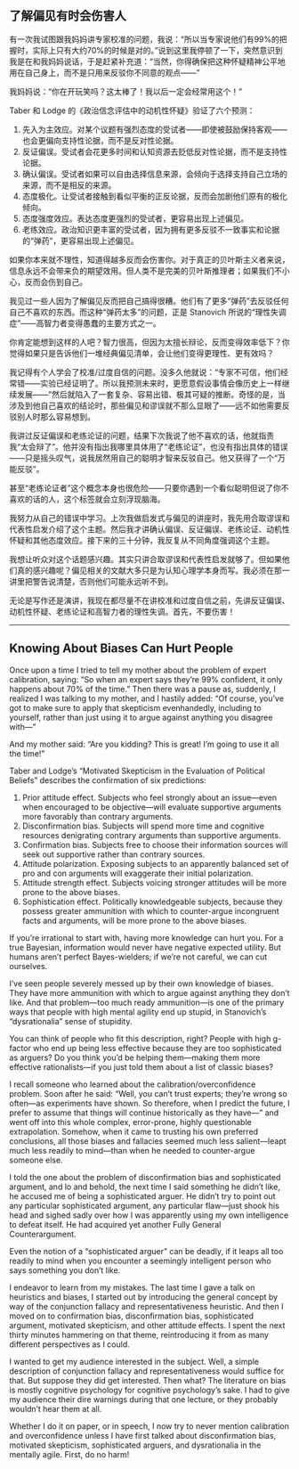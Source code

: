 ## 了解偏见有时会伤害人

有一次我试图跟我妈妈讲专家校准的问题，我说：“所以当专家说他们有99%的把握时，实际上只有大约70%的时候是对的。”说到这里我停顿了一下，突然意识到我是在和我妈妈说话，于是赶紧补充道：“当然，你得确保把这种怀疑精神公平地用在自己身上，而不是只用来反驳你不同意的观点——”

我妈妈说：“你在开玩笑吗？这太棒了！我以后一定会经常用这个！”

Taber 和 Lodge 的《政治信念评估中的动机性怀疑》验证了六个预测：

1. 先入为主效应。对某个议题有强烈态度的受试者——即使被鼓励保持客观——也会更偏向支持性论据，而不是反对性论据。
2. 反证偏误。受试者会花更多时间和认知资源去贬低反对性论据，而不是支持性论据。
3. 确认偏误。受试者如果可以自由选择信息来源，会倾向于选择支持自己立场的来源，而不是相反的来源。
4. 态度极化。让受试者接触到看似平衡的正反论据，反而会加剧他们原有的极化倾向。
5. 态度强度效应。表达态度更强烈的受试者，更容易出现上述偏见。
6. 老练效应。政治知识更丰富的受试者，因为拥有更多反驳不一致事实和论据的“弹药”，更容易出现上述偏见。

如果你本来就不理性，知道得越多反而会伤害你。对于真正的贝叶斯主义者来说，信息永远不会带来负的期望效用。但人类不是完美的贝叶斯推理者；如果我们不小心，反而会伤到自己。

我见过一些人因为了解偏见反而把自己搞得很糟。他们有了更多“弹药”去反驳任何自己不喜欢的东西。而这种“弹药太多”的问题，正是 Stanovich 所说的“理性失调症”——高智力者变得愚蠢的主要方式之一。

你肯定能想到这样的人吧？智力很高，但因为太擅长辩论，反而变得效率低下？你觉得如果只是告诉他们一堆经典偏见清单，会让他们变得更理性、更有效吗？

我记得有个人学会了校准/过度自信的问题。没多久他就说：“专家不可信，他们经常错——实验已经证明了。所以我预测未来时，更愿意假设事情会像历史上一样继续发展——”然后就陷入了一套复杂、容易出错、极其可疑的推断。奇怪的是，当涉及到他自己喜欢的结论时，那些偏见和谬误就不那么显眼了——远不如他需要反驳别人时那么容易想到。

我讲过反证偏误和老练论证的问题，结果下次我说了他不喜欢的话，他就指责我“太会辩了”。他并没有指出我哪里具体用了“老练论证”，也没有指出具体的错误——只是摇头叹气，说我居然用自己的聪明才智来反驳自己。他又获得了一个“万能反驳”。

甚至“老练论证者”这个概念本身也很危险——只要你遇到一个看似聪明但说了你不喜欢的话的人，这个标签就会立刻浮现脑海。

我努力从自己的错误中学习。上次我做启发式与偏见的讲座时，我先用合取谬误和代表性启发介绍了这个主题。然后我才讲确认偏误、反证偏误、老练论证、动机性怀疑和其他态度效应。接下来的三十分钟，我反复从不同角度强调这个主题。

我想让听众对这个话题感兴趣。其实只讲合取谬误和代表性启发就够了。但如果他们真的感兴趣呢？偏见相关的文献大多只是为认知心理学本身而写。我必须在那一讲里把警告说清楚，否则他们可能永远听不到。

无论是写作还是演讲，我现在都尽量不在讲校准和过度自信之前，先讲反证偏误、动机性怀疑、老练论证和高智力者的理性失调。首先，不要伤害！

---

## Knowing About Biases Can Hurt People

Once upon a time I tried to tell my mother about the problem of expert calibration, saying: “So when an expert says they’re 99% confident, it only happens about 70% of the time.” Then there was a pause as, suddenly, I realized I was talking to my mother, and I hastily added: “Of course, you’ve got to make sure to apply that skepticism evenhandedly, including to yourself, rather than just using it to argue against anything you disagree with—”

And my mother said: “Are you kidding? This is great! I’m going to use it all the time!”

Taber and Lodge’s “Motivated Skepticism in the Evaluation of Political Beliefs” describes the confirmation of six predictions:

1. Prior attitude effect. Subjects who feel strongly about an issue—even when encouraged to be objective—will evaluate supportive arguments more favorably than contrary arguments.
2. Disconfirmation bias. Subjects will spend more time and cognitive resources denigrating contrary arguments than supportive arguments.
3. Confirmation bias. Subjects free to choose their information sources will seek out supportive rather than contrary sources.
4. Attitude polarization. Exposing subjects to an apparently balanced set of pro and con arguments will exaggerate their initial polarization.
5. Attitude strength effect. Subjects voicing stronger attitudes will be more prone to the above biases.
6. Sophistication effect. Politically knowledgeable subjects, because they possess greater ammunition with which to counter-argue incongruent facts and arguments, will be more prone to the above biases.

If you’re irrational to start with, having more knowledge can hurt you. For a true Bayesian, information would never have negative expected utility. But humans aren’t perfect Bayes-wielders; if we’re not careful, we can cut ourselves.

I’ve seen people severely messed up by their own knowledge of biases. They have more ammunition with which to argue against anything they don’t like. And that problem—too much ready ammunition—is one of the primary ways that people with high mental agility end up stupid, in Stanovich’s “dysrationalia” sense of stupidity.

You can think of people who fit this description, right? People with high g-factor who end up being less effective because they are too sophisticated as arguers? Do you think you’d be helping them—making them more effective rationalists—if you just told them about a list of classic biases?

I recall someone who learned about the calibration/overconfidence problem. Soon after he said: “Well, you can’t trust experts; they’re wrong so often—as experiments have shown. So therefore, when I predict the future, I prefer to assume that things will continue historically as they have—” and went off into this whole complex, error-prone, highly questionable extrapolation. Somehow, when it came to trusting his own preferred conclusions, all those biases and fallacies seemed much less salient—leapt much less readily to mind—than when he needed to counter-argue someone else.

I told the one about the problem of disconfirmation bias and sophisticated argument, and lo and behold, the next time I said something he didn’t like, he accused me of being a sophisticated arguer. He didn’t try to point out any particular sophisticated argument, any particular flaw—just shook his head and sighed sadly over how I was apparently using my own intelligence to defeat itself. He had acquired yet another Fully General Counterargument.

Even the notion of a “sophisticated arguer” can be deadly, if it leaps all too readily to mind when you encounter a seemingly intelligent person who says something you don’t like.

I endeavor to learn from my mistakes. The last time I gave a talk on heuristics and biases, I started out by introducing the general concept by way of the conjunction fallacy and representativeness heuristic. And then I moved on to confirmation bias, disconfirmation bias, sophisticated argument, motivated skepticism, and other attitude effects. I spent the next thirty minutes hammering on that theme, reintroducing it from as many different perspectives as I could.

I wanted to get my audience interested in the subject. Well, a simple description of conjunction fallacy and representativeness would suffice for that. But suppose they did get interested. Then what? The literature on bias is mostly cognitive psychology for cognitive psychology’s sake. I had to give my audience their dire warnings during that one lecture, or they probably wouldn’t hear them at all.

Whether I do it on paper, or in speech, I now try to never mention calibration and overconfidence unless I have first talked about disconfirmation bias, motivated skepticism, sophisticated arguers, and dysrationalia in the mentally agile. First, do no harm!